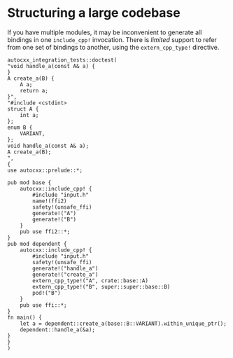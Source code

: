 # Structuring a large codebase

If you have multiple modules, it may be inconvenient to generate all bindings in one `include_cpp!` invocation.
There is _limited_ support to refer from one set of bindings to another, using the `extern_cpp_type!` directive.

```rust,ignore,autocxx,hidecpp
autocxx_integration_tests::doctest(
"void handle_a(const A& a) {
}
A create_a(B) {
    A a;
    return a;
}",
"#include <cstdint>
struct A {
    int a;
};
enum B {
    VARIANT,
};
void handle_a(const A& a);
A create_a(B);
",
{
use autocxx::prelude::*;

pub mod base {
    autocxx::include_cpp! {
        #include "input.h"
        name!(ffi2)
        safety!(unsafe_ffi)
        generate!("A")
        generate!("B")
    }
    pub use ffi2::*;
}
pub mod dependent {
    autocxx::include_cpp! {
        #include "input.h"
        safety!(unsafe_ffi)
        generate!("handle_a")
        generate!("create_a")
        extern_cpp_type!("A", crate::base::A)
        extern_cpp_type!("B", super::super::base::B)
        pod!("B")
    }
    pub use ffi::*;
}
fn main() {
    let a = dependent::create_a(base::B::VARIANT).within_unique_ptr();
    dependent::handle_a(&a);
}
}
)
```
